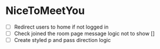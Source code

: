 # NiceToMeetYou

-   [ ] Redirect users to home if not logged in
-   [ ] Check joined the room page message logic not to show []
-   [ ] Create styled p and pass direction logic
